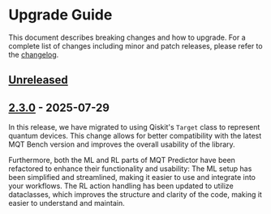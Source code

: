 # Upgrade Guide

This document describes breaking changes and how to upgrade. For a complete list of changes including minor and patch releases, please refer to the [changelog](CHANGELOG.md).

## [Unreleased]

## [2.3.0] - 2025-07-29

In this release, we have migrated to using Qiskit's `Target` class to represent quantum devices. This change allows for better compatibility with the latest MQT Bench version and improves the overall usability of the library.

Furthermore, both the ML and RL parts of MQT Predictor have been refactored to enhance their functionality and usability:
The ML setup has been simplified and streamlined, making it easier to use and integrate into your workflows.
The RL action handling has been updated to utilize dataclasses, which improves the structure and clarity of the code, making it easier to understand and maintain.

<!-- Version links -->

[unreleased]: https://github.com/munich-quantum-toolkit/predictor/compare/v2.3.0...HEAD
[2.3.0]: https://github.com/munich-quantum-toolkit/predictor/compare/v2.2.0...v2.3.0
[2.2.0]: https://github.com/munich-quantum-toolkit/predictor/releases/tag/v2.2.0
